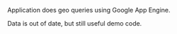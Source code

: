 Application does geo queries using Google App Engine.

Data is out of date, but still useful demo code.
